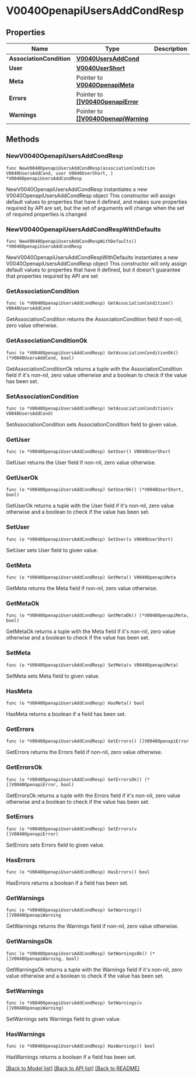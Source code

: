 # V0040OpenapiUsersAddCondResp

## Properties

Name | Type | Description | Notes
------------ | ------------- | ------------- | -------------
**AssociationCondition** | [**V0040UsersAddCond**](V0040UsersAddCond.md) |  | 
**User** | [**V0040UserShort**](V0040UserShort.md) |  | 
**Meta** | Pointer to [**V0040OpenapiMeta**](V0040OpenapiMeta.md) |  | [optional] 
**Errors** | Pointer to [**[]V0040OpenapiError**](V0040OpenapiError.md) |  | [optional] 
**Warnings** | Pointer to [**[]V0040OpenapiWarning**](V0040OpenapiWarning.md) |  | [optional] 

## Methods

### NewV0040OpenapiUsersAddCondResp

`func NewV0040OpenapiUsersAddCondResp(associationCondition V0040UsersAddCond, user V0040UserShort, ) *V0040OpenapiUsersAddCondResp`

NewV0040OpenapiUsersAddCondResp instantiates a new V0040OpenapiUsersAddCondResp object
This constructor will assign default values to properties that have it defined,
and makes sure properties required by API are set, but the set of arguments
will change when the set of required properties is changed

### NewV0040OpenapiUsersAddCondRespWithDefaults

`func NewV0040OpenapiUsersAddCondRespWithDefaults() *V0040OpenapiUsersAddCondResp`

NewV0040OpenapiUsersAddCondRespWithDefaults instantiates a new V0040OpenapiUsersAddCondResp object
This constructor will only assign default values to properties that have it defined,
but it doesn't guarantee that properties required by API are set

### GetAssociationCondition

`func (o *V0040OpenapiUsersAddCondResp) GetAssociationCondition() V0040UsersAddCond`

GetAssociationCondition returns the AssociationCondition field if non-nil, zero value otherwise.

### GetAssociationConditionOk

`func (o *V0040OpenapiUsersAddCondResp) GetAssociationConditionOk() (*V0040UsersAddCond, bool)`

GetAssociationConditionOk returns a tuple with the AssociationCondition field if it's non-nil, zero value otherwise
and a boolean to check if the value has been set.

### SetAssociationCondition

`func (o *V0040OpenapiUsersAddCondResp) SetAssociationCondition(v V0040UsersAddCond)`

SetAssociationCondition sets AssociationCondition field to given value.


### GetUser

`func (o *V0040OpenapiUsersAddCondResp) GetUser() V0040UserShort`

GetUser returns the User field if non-nil, zero value otherwise.

### GetUserOk

`func (o *V0040OpenapiUsersAddCondResp) GetUserOk() (*V0040UserShort, bool)`

GetUserOk returns a tuple with the User field if it's non-nil, zero value otherwise
and a boolean to check if the value has been set.

### SetUser

`func (o *V0040OpenapiUsersAddCondResp) SetUser(v V0040UserShort)`

SetUser sets User field to given value.


### GetMeta

`func (o *V0040OpenapiUsersAddCondResp) GetMeta() V0040OpenapiMeta`

GetMeta returns the Meta field if non-nil, zero value otherwise.

### GetMetaOk

`func (o *V0040OpenapiUsersAddCondResp) GetMetaOk() (*V0040OpenapiMeta, bool)`

GetMetaOk returns a tuple with the Meta field if it's non-nil, zero value otherwise
and a boolean to check if the value has been set.

### SetMeta

`func (o *V0040OpenapiUsersAddCondResp) SetMeta(v V0040OpenapiMeta)`

SetMeta sets Meta field to given value.

### HasMeta

`func (o *V0040OpenapiUsersAddCondResp) HasMeta() bool`

HasMeta returns a boolean if a field has been set.

### GetErrors

`func (o *V0040OpenapiUsersAddCondResp) GetErrors() []V0040OpenapiError`

GetErrors returns the Errors field if non-nil, zero value otherwise.

### GetErrorsOk

`func (o *V0040OpenapiUsersAddCondResp) GetErrorsOk() (*[]V0040OpenapiError, bool)`

GetErrorsOk returns a tuple with the Errors field if it's non-nil, zero value otherwise
and a boolean to check if the value has been set.

### SetErrors

`func (o *V0040OpenapiUsersAddCondResp) SetErrors(v []V0040OpenapiError)`

SetErrors sets Errors field to given value.

### HasErrors

`func (o *V0040OpenapiUsersAddCondResp) HasErrors() bool`

HasErrors returns a boolean if a field has been set.

### GetWarnings

`func (o *V0040OpenapiUsersAddCondResp) GetWarnings() []V0040OpenapiWarning`

GetWarnings returns the Warnings field if non-nil, zero value otherwise.

### GetWarningsOk

`func (o *V0040OpenapiUsersAddCondResp) GetWarningsOk() (*[]V0040OpenapiWarning, bool)`

GetWarningsOk returns a tuple with the Warnings field if it's non-nil, zero value otherwise
and a boolean to check if the value has been set.

### SetWarnings

`func (o *V0040OpenapiUsersAddCondResp) SetWarnings(v []V0040OpenapiWarning)`

SetWarnings sets Warnings field to given value.

### HasWarnings

`func (o *V0040OpenapiUsersAddCondResp) HasWarnings() bool`

HasWarnings returns a boolean if a field has been set.


[[Back to Model list]](../README.md#documentation-for-models) [[Back to API list]](../README.md#documentation-for-api-endpoints) [[Back to README]](../README.md)


